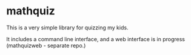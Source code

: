 # mathquiz
This is a very simple library for quizzing my kids.

It includes a command line interface, and a web interface is in progress (mathquizweb - separate repo.)
